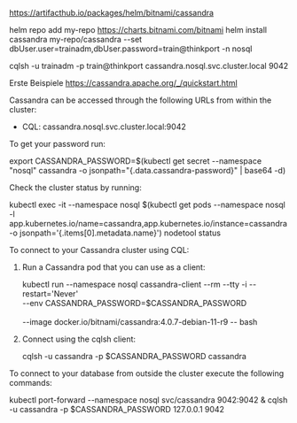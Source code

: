 https://artifacthub.io/packages/helm/bitnami/cassandra

helm repo add my-repo https://charts.bitnami.com/bitnami
helm install cassandra my-repo/cassandra --set dbUser.user=trainadm,dbUser.password=train@thinkport -n nosql

cqlsh -u trainadm -p train@thinkport cassandra.nosql.svc.cluster.local 9042

Erste Beispiele
https://cassandra.apache.org/_/quickstart.html

Cassandra can be accessed through the following URLs from within the cluster:

- CQL: cassandra.nosql.svc.cluster.local:9042

To get your password run:

export CASSANDRA_PASSWORD=$(kubectl get secret --namespace "nosql" cassandra -o jsonpath="{.data.cassandra-password}" | base64 -d)

Check the cluster status by running:

kubectl exec -it --namespace nosql $(kubectl get pods --namespace nosql -l app.kubernetes.io/name=cassandra,app.kubernetes.io/instance=cassandra -o jsonpath='{.items[0].metadata.name}') nodetool status

To connect to your Cassandra cluster using CQL:

1. Run a Cassandra pod that you can use as a client:

   kubectl run --namespace nosql cassandra-client --rm --tty -i --restart='Never' \
   --env CASSANDRA_PASSWORD=$CASSANDRA_PASSWORD \
    \
   --image docker.io/bitnami/cassandra:4.0.7-debian-11-r9 -- bash

2. Connect using the cqlsh client:

   cqlsh -u cassandra -p $CASSANDRA_PASSWORD cassandra

To connect to your database from outside the cluster execute the following commands:

kubectl port-forward --namespace nosql svc/cassandra 9042:9042 &
cqlsh -u cassandra -p $CASSANDRA_PASSWORD 127.0.0.1 9042
